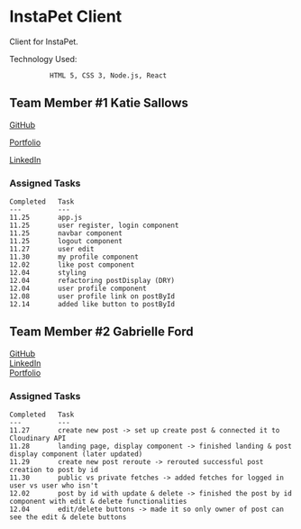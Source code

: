 
# InstaPet Client

Client for InstaPet.

Technology Used:

              HTML 5, CSS 3, Node.js, React

## Team Member #1  Katie Sallows

[GitHub](https://github.com/ksallows)

[Portfolio](https://ksallows.github.io/)

[LinkedIn](https://www.linkedin.com/in/katie-sallows-b7b6b6222/)

### Assigned Tasks

    Completed   Task
    ---         ---
    11.25       app.js
    11.25       user register, login component
    11.25       navbar component
    11.25       logout component
    11.27       user edit
    11.30       my profile component
    12.02       like post component
    12.04       styling
    12.04       refactoring postDisplay (DRY)
    12.04       user profile component
    12.08       user profile link on postById
    12.14       added like button to postById
 

## Team Member #2  Gabrielle Ford

[GitHub](https://github.com/gabrielleford)  
[LinkedIn](https://www.linkedin.com/in/gabrielle-f-293251221/)  
[Portfolio](https://gabrielleford.github.io/)

### Assigned Tasks

    Completed   Task
    ---         ---
    11.27       create new post -> set up create post & connected it to Cloudinary API
    11.28       landing page, display component -> finished landing & post display component (later updated)
    11.29       create new post reroute -> rerouted successful post creation to post by id
    11.30       public vs private fetches -> added fetches for logged in user vs user who isn't
    12.02       post by id with update & delete -> finished the post by id component with edit & delete functionalities
    12.04       edit/delete buttons -> made it so only owner of post can see the edit & delete buttons
